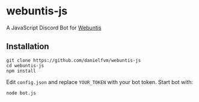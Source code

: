 # webuntis-js
A JavaScript Discord Bot for [Webuntis](https://webuntis.com/)

## Installation
```
git clone https://github.com/danielfvm/webuntis-js
cd webuntis-js
npm install
```

Edit `config.json` and replace `YOUR_TOKEN` with your bot token.
Start bot with:
```
node bot.js
```
